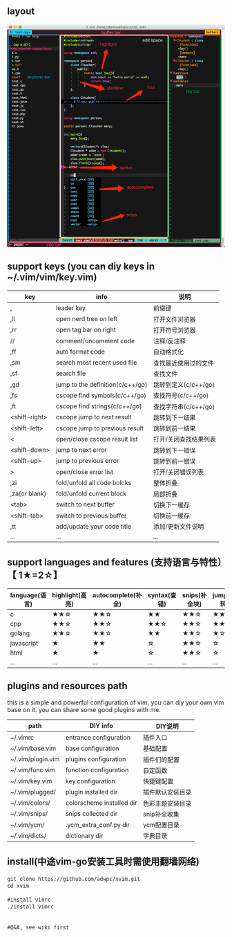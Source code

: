 ## layout
![vim](./vim.png)

## support keys (you can diy keys in ~/.vim/vim/key.vim)

|key|info|说明|
|---|---|---|
|,|leader key|前缀键|
|,ll|open nerd tree on left|打开文件浏览器|
|,rr|open tag bar on right|打开符号浏览器|
|//|comment/uncomment code|注释/反注释|
|,ff|auto format code|自动格式化|
|,sm|search most recent used file|查找最近使用过的文件|
|,sf|search file|查找文件|
|,gd|jump to the definition(c/c++/go)|跳转到定义(c/c++/go)|
|,fs|cscope find symbols(c/c++/go)|查找符号(c/c++/go)|
|,ft|cscope find strings(c/c++/go)|查找字符串(c/c++/go)|
|\<shift-right\>|cscope jump to next result|跳转到下一结果|
|\<shift-left\>|cscope jump to previous result|跳转到前一结果|
|<|open/close cscope result list|打开/关闭查找结果列表|
|\<shift-down\>|jump to next error|跳转到下一错误|
|\<shift-up\>|jump to previous error|跳转到前一错误|
|>|open/close error list|打开/关闭错误列表|
|,zi|fold/unfold all code bolcks|整体折叠|
|,za(or blank)|fold/unfold current block|局部折叠|
|\<tab\>|switch to next buffer|切换下一缓存|
|\<shift-tab\>|switch to previous buffer|切换前一缓存|
|,tt|add/update your code title|添加/更新文件说明|
|...|...|...|


## support languages and features (支持语言与特性）【 1★=2☆】

|language(语言)|highlight(高亮)|autocomplete(补全)|syntax(查错)|snips(补全块)|jump(跳转)|todo(待改进)|
|---|---|---|---|---|---|---|
|c|★★☆|★★☆|★★|★★☆|★★|☆|
|cpp|★★☆|★★☆|★★☆|★★☆|★★|☆|
|golang|★★☆|★★☆|★★|★★☆|★☆|☆|
|javascript|★|★★|☆|★★☆|☆|★★|
|html|★|★|☆|★★☆|☆|★★|
|...|...|...|...|...|...|...|

## plugins and resources path

this is a simple and powerful configuration of vim, you can diy your own vim base on it.
you can share some good plugins with me.

|path|DIY info|DIY说明|
|---|---|---|
|~/.vimrc|entrance configuration|插件入口
|~/.vim/base.vim|base configuration|基础配置
|~/.vim/plugin.vim|plugins configuration|插件们的配置
|~/.vim/func.vim|function configuration|自定函数
|~/.vim/key.vim|key configuration|快捷键配置
|~/.vim/plugged/|plugin installed dir|插件默认安装目录
|~/.vim/colors/|colorscheme installed dir|色彩主题安装目录
|~/.vim/snips/|snips collected dir|snip补全收集
|~/.vim/ycm/|.ycm\_extra\_conf.py dir|ycm配置目录
|~/.vim/dicts/|dictionary dir|字典目录

## install(中途vim-go安装工具时需使用翻墙网络)

	git clone https://github.com/adwpc/xvim.git
	cd xvim
	
	#install vimrc
	./install vimrc
	

    #Q&A, see wiki first

